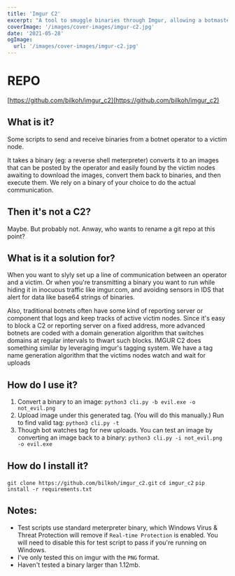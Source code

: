 ```yaml
---
title: 'Imgur C2'
excerpt: "A tool to smuggle binaries through Imgur, allowing a botmaster to send binaries to victims without the victims needing to find the controller's domain or ip."
coverImage: '/images/cover-images/imgur-c2.jpg'
date: '2021-05-28'
ogImage:
  url: '/images/cover-images/imgur-c2.jpg'
---
```


# REPO
[https://github.com/bilkoh/imgur_c2](https://github.com/bilkoh/imgur_c2)

## What is it?
Some scripts to send and receive binaries from a botnet operator to a victim node.

It takes a binary (eg: a reverse shell meterpreter) converts it to an images that can be posted by the operator and easily found by the victim nodes awaiting to download the images, convert them back to binaries, and then execute them. We rely on a binary of your choice to do the actual communication.

## Then it's not a C2?
Maybe. But probably not. Anway, who wants to rename a git repo at this point?

## What is it a solution for?
When you want to slyly set up a line of communication between an operator and a victim. Or when you're transmitting a binary you want to run while hiding it in inocuous traffic like imgur.com, and avoiding sensors in IDS that alert for data like base64 strings of binaries.

Also, traditional botnets often have some kind of reporting server or component that logs and keep tracks of active victim nodes. Since it's easy to block a C2 or reporting server on a fixed address, more advanced botnets are coded with a domain generation algorithm that switches domains at regular intervals to thwart such blocks. IMGUR C2 does something similar by leveraging imgur's tagging system. We have a tag name generation algorithm that the victims nodes watch and wait for uploads

## How do I use it?
1. Convert a binary to an image:
    `python3 cli.py -b evil.exe -o not_evil.png`
2. Upload image under this generated tag. (You will do this manually.) 
Run to find valid tag:
    `python3 cli.py -t`
3. Though bot watches tag for new uploads. 
    You can test an image by converting an image back to a binary:
    `python3 cli.py -i not_evil.png -o evil.exe`

## How do I install it?
`git clone https://github.com/bilkoh/imgur_c2.git`
`cd imgur_c2`
`pip install -r requirements.txt `

## Notes:
- Test scripts use standard meterpreter binary, which Windows Virus & Threat Protection will remove if `Real-time Protection` is enabled. You will need to disable this for test script to pass if you're running on Windows.
- I've only tested this on imgur with the `PNG` format.
- Haven't tested a binary larger than 1.12mb.